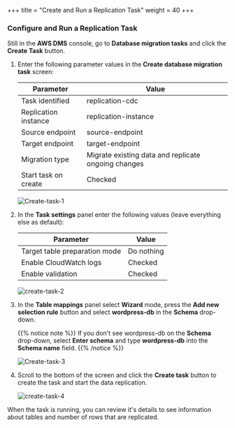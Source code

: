 +++
title = "Create and Run a Replication Task"
weight = 40
+++

### Configure and Run a Replication Task

Still in the **AWS DMS** console, go to **Database migration tasks** and click the **Create Task** button.

1. Enter the following parameter values in the **Create database migration task** screen:

    | Parameter              | Value                                               |
    | ---------------------- | --------------------------------------------------- |
    | Task identified        | replication-cdc                                     |
    | Replication instance   | replication-instance                                |
    | Source endpoint        | source-endpoint                                     |
    | Target endpoint        | target-endpoint                                     |
    | Migration type         | Migrate existing data and replicate ongoing changes |
    | Start task on create   | Checked                                             |
    
    ![Create-task-1](/db-mig/Create-task-1.png)

2. In the **Task settings** panel enter the following values (leave everything else as default):

    | Parameter              | Value                                               |
    | ---------------------- | --------------------------------------------------- |
    | Target table preparation mode          |  Do nothing          |
    | Enable CloudWatch logs | Checked                                             |
    | Enable validation      | Checked                                             |                 
    
    ![create-task-2](/db-mig/create-task-2.png)
    
3. In the **Table mappings** panel select **Wizard** mode, press the **Add new selection rule** button and select **wordpress-db** in the **Schema** drop-down.

    {{% notice note %}}
If you don't see wordpress-db on the **Schema** drop-down, select **Enter schema** and type **wordpress-db** into the **Schema name** field.
{{% /notice %}}    

    ![Create-task-3](/db-mig/Create-task-3.png)

1. Scroll to the bottom of the screen and click the **Create task** button to create the task and start the data replication.

    ![create-task-4](/db-mig/create-task-4.png)

When the task is running, you can review it's details to see information about tables and number of rows that are replicated.